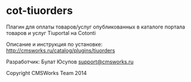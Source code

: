 cot-tiuorders
=============

Плагин для оплаты товаров/услуг опубликованных в каталоге портала товаров и услуг Tiuportal на Cotonti

Описание и инструкция по установке: http://cmsworks.ru/catalog/plugins/tiuorders

Разработчик: Булат Юсупов support@cmsworks.ru

Copyright CMSWorks Team 2014
